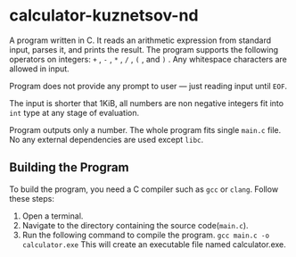 # calculator-kuznetsov-nd
A program written in C. It reads an arithmetic expression from standard input, parses it, and prints the result. The program supports the following operators on integers: `+` , `-` , `*` , `/` , `(` , and `)` . Any whitespace characters are allowed in input. 

Program does not provide any prompt to user — just reading input until `EOF`.
 
The input is shorter that 1KiB, all numbers are non negative integers fit into `int` type at any stage of evaluation.
 
Program outputs only a number. The whole program fits single `main.c` file. No any external dependencies are used except `libc`. 
## Building the Program
To build the program, you need a C compiler such as `gcc` or `clang`. Follow these steps:
1. Open a terminal.
2. Navigate to the directory containing the source code(`main.c`).
3. Run the following command to compile the program.
``
gcc main.c -o calculator.exe
``
This will create an executable file named calculator.exe.
